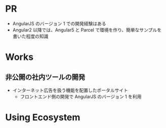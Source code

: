 # PR

- AngularJS のバージョン 1 での開発経験はある
- Angular2 以降では、Angular5 と Parcel で環境を作り、簡単なサンプルを書いた程度の知識

# Works

## 非公開の社内ツールの開発

- インターネット広告を扱う機能を配置したポータルサイト
  - フロントエンド側の開発で AngularJS のバージョン 1 を利用

# Using Ecosystem
